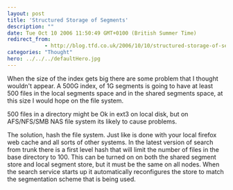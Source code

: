 ```yaml
---
layout: post
title: 'Structured Storage of Segments'
description: ""
date: Tue Oct 10 2006 11:50:49 GMT+0100 (British Summer Time)
redirect_from: 
            - http://blog.tfd.co.uk/2006/10/10/structured-storage-of-segments/
categories: "Thought"
hero: ../../../defaultHero.jpg
---
```

When the size of the index gets big there are some problem that I thought wouldn't appear. A 500G index, of 1G segments is going to have at least 500 files in the local segments space and in the shared segments space, at this size I would hope on the file system.

500 files in a directory might be Ok in ext3 on local disk, but on AFS/NFS/SMB NAS file system its likely to cause problems.

The solution, hash the file system. Just like is done with your local firefox web cache and all sorts of other systems. In the latest version of search from trunk there is a first level hash that will limit the number of files in the base directory to 100. This can be turned on on both the shared segment store and local segment store, but it must be the same on all nodes. When the search service starts up it automatically reconfigures the store to match the segmentation scheme that is being used.

